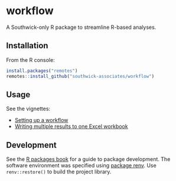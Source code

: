 
# workflow

A Southwick-only R package to streamline R-based analyses.

## Installation

From the R console:

```r
install.packages("remotes")
remotes::install_github("southwick-associates/workflow")
```

## Usage

See the vignettes:

- [Setting up a workflow](github-vignettes/setup-project.md)
- [Writing multiple results to one Excel workbook](github-vignettes/write-excel.md)

## Development

See the [R packages book](http://r-pkgs.had.co.nz/) for a guide to package development. The software environment was specified using [package renv](https://rstudio.github.io/renv/index.html). Use `renv::restore()` to build the project library.
